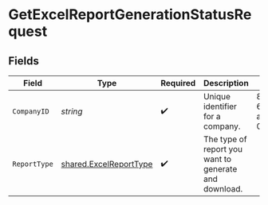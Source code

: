 # GetExcelReportGenerationStatusRequest


## Fields

| Field                                                                   | Type                                                                    | Required                                                                | Description                                                             | Example                                                                 |
| ----------------------------------------------------------------------- | ----------------------------------------------------------------------- | ----------------------------------------------------------------------- | ----------------------------------------------------------------------- | ----------------------------------------------------------------------- |
| `CompanyID`                                                             | *string*                                                                | :heavy_check_mark:                                                      | Unique identifier for a company.                                        | 8a210b68-6988-11ed-a1eb-0242ac120002                                    |
| `ReportType`                                                            | [shared.ExcelReportType](../../../pkg/models/shared/excelreporttype.md) | :heavy_check_mark:                                                      | The type of report you want to generate and download.                   |                                                                         |
